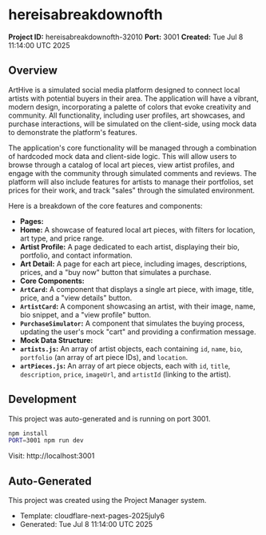 # hereisabreakdownofth

**Project ID:** hereisabreakdownofth-32010
**Port:** 3001
**Created:** Tue Jul  8 11:14:00 UTC 2025

## Overview

ArtHive is a simulated social media platform designed to connect local artists with potential buyers in their area. The application will have a vibrant, modern design, incorporating a palette of colors that evoke creativity and community. All functionality, including user profiles, art showcases, and purchase interactions, will be simulated on the client-side, using mock data to demonstrate the platform's features.

The application's core functionality will be managed through a combination of hardcoded mock data and client-side logic. This will allow users to browse through a catalog of local art pieces, view artist profiles, and engage with the community through simulated comments and reviews. The platform will also include features for artists to manage their portfolios, set prices for their work, and track "sales" through the simulated environment.

Here is a breakdown of the core features and components:
*   **Pages:**
  *   **Home:** A showcase of featured local art pieces, with filters for location, art type, and price range.
  *   **Artist Profile:** A page dedicated to each artist, displaying their bio, portfolio, and contact information.
  *   **Art Detail:** A page for each art piece, including images, descriptions, prices, and a "buy now" button that simulates a purchase.
*   **Core Components:**
  *   **`ArtCard`:** A component that displays a single art piece, with image, title, price, and a "view details" button.
  *   **`ArtistCard`:** A component showcasing an artist, with their image, name, bio snippet, and a "view profile" button.
  *   **`PurchaseSimulator`:** A component that simulates the buying process, updating the user's mock "cart" and providing a confirmation message.
*   **Mock Data Structure:**
  *   **`artists.js`:** An array of artist objects, each containing `id`, `name`, `bio`, `portfolio` (an array of art piece IDs), and `location`.
  *   **`artPieces.js`:** An array of art piece objects, each with `id`, `title`, `description`, `price`, `imageUrl`, and `artistId` (linking to the artist).

## Development

This project was auto-generated and is running on port 3001.

```bash
npm install
PORT=3001 npm run dev
```

Visit: http://localhost:3001

## Auto-Generated

This project was created using the Project Manager system.
- Template: cloudflare-next-pages-2025july6
- Generated: Tue Jul  8 11:14:00 UTC 2025
